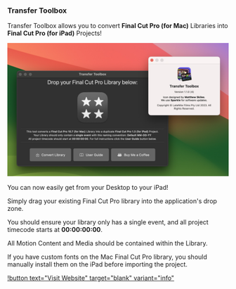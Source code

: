 ### Transfer Toolbox

Transfer Toolbox allows you to convert **Final Cut Pro (for Mac)** Libraries into **Final Cut Pro (for iPad)** Projects!

![](/static/transfer-toolbox-1-1-0.jpg)

You can now easily get from your Desktop to your iPad!

Simply drag your existing Final Cut Pro library into the application's drop zone.

You should ensure your library only has a single event, and all project timecode starts at **00:00:00:00**.

All Motion Content and Media should be contained within the Library.

If you have custom fonts on the Mac Final Cut Pro library, you should manually install them on the iPad before importing the project.

[!button text="Visit Website" target="blank" variant="info"](https://transfertoolbox.io)